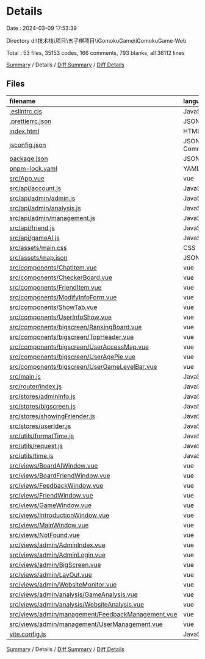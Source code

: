 # Details

Date : 2024-03-09 17:53:39

Directory d:\\技术栈\\项目\\五子棋项目\\iGomokuGame\\iGomokuGame-Web

Total : 53 files,  35153 codes, 166 comments, 793 blanks, all 36112 lines

[Summary](results.md) / Details / [Diff Summary](diff.md) / [Diff Details](diff-details.md)

## Files
| filename | language | code | comment | blank | total |
| :--- | :--- | ---: | ---: | ---: | ---: |
| [.eslintrc.cjs](/.eslintrc.cjs) | JavaScript | 12 | 1 | 2 | 15 |
| [.prettierrc.json](/.prettierrc.json) | JSON | 8 | 0 | 0 | 8 |
| [index.html](/index.html) | HTML | 13 | 0 | 1 | 14 |
| [jsconfig.json](/jsconfig.json) | JSON with Comments | 8 | 0 | 1 | 9 |
| [package.json](/package.json) | JSON | 39 | 0 | 1 | 40 |
| [pnpm-lock.yaml](/pnpm-lock.yaml) | YAML | 2,208 | 0 | 324 | 2,532 |
| [src/App.vue](/src/App.vue) | vue | 15 | 0 | 1 | 16 |
| [src/api/account.js](/src/api/account.js) | JavaScript | 22 | 0 | 7 | 29 |
| [src/api/admin/admin.js](/src/api/admin/admin.js) | JavaScript | 4 | 0 | 2 | 6 |
| [src/api/admin/analysis.js](/src/api/admin/analysis.js) | JavaScript | 19 | 6 | 7 | 32 |
| [src/api/admin/management.js](/src/api/admin/management.js) | JavaScript | 15 | 2 | 5 | 22 |
| [src/api/friend.js](/src/api/friend.js) | JavaScript | 19 | 0 | 8 | 27 |
| [src/api/gameAI.js](/src/api/gameAI.js) | JavaScript | 10 | 4 | 5 | 19 |
| [src/assets/main.css](/src/assets/main.css) | CSS | 11 | 0 | 2 | 13 |
| [src/assets/map.json](/src/assets/map.json) | JSON | 27,115 | 0 | 1 | 27,116 |
| [src/components/ChatItem.vue](/src/components/ChatItem.vue) | vue | 62 | 3 | 11 | 76 |
| [src/components/CheckerBoard.vue](/src/components/CheckerBoard.vue) | vue | 27 | 0 | 3 | 30 |
| [src/components/FriendItem.vue](/src/components/FriendItem.vue) | vue | 103 | 2 | 15 | 120 |
| [src/components/ModifyInfoForm.vue](/src/components/ModifyInfoForm.vue) | vue | 83 | 0 | 13 | 96 |
| [src/components/ShowTab.vue](/src/components/ShowTab.vue) | vue | 36 | 0 | 4 | 40 |
| [src/components/UserInfoShow.vue](/src/components/UserInfoShow.vue) | vue | 162 | 5 | 20 | 187 |
| [src/components/bigscreen/RankingBoard.vue](/src/components/bigscreen/RankingBoard.vue) | vue | 68 | 0 | 7 | 75 |
| [src/components/bigscreen/TopHeader.vue](/src/components/bigscreen/TopHeader.vue) | vue | 47 | 0 | 7 | 54 |
| [src/components/bigscreen/UserAccessMap.vue](/src/components/bigscreen/UserAccessMap.vue) | vue | 131 | 1 | 4 | 136 |
| [src/components/bigscreen/UserAgePie.vue](/src/components/bigscreen/UserAgePie.vue) | vue | 95 | 1 | 7 | 103 |
| [src/components/bigscreen/UserGameLevelBar.vue](/src/components/bigscreen/UserGameLevelBar.vue) | vue | 77 | 1 | 7 | 85 |
| [src/main.js](/src/main.js) | JavaScript | 23 | 10 | 9 | 42 |
| [src/router/index.js](/src/router/index.js) | JavaScript | 137 | 14 | 8 | 159 |
| [src/stores/adminInfo.js](/src/stores/adminInfo.js) | JavaScript | 42 | 1 | 1 | 44 |
| [src/stores/bigscreen.js](/src/stores/bigscreen.js) | JavaScript | 30 | 4 | 4 | 38 |
| [src/stores/showingFriender.js](/src/stores/showingFriender.js) | JavaScript | 39 | 1 | 3 | 43 |
| [src/stores/userIder.js](/src/stores/userIder.js) | JavaScript | 102 | 1 | 4 | 107 |
| [src/utils/formatTime.js](/src/utils/formatTime.js) | JavaScript | 25 | 2 | 2 | 29 |
| [src/utils/request.js](/src/utils/request.js) | JavaScript | 59 | 9 | 6 | 74 |
| [src/utils/time.js](/src/utils/time.js) | JavaScript | 37 | 2 | 2 | 41 |
| [src/views/BoardAIWindow.vue](/src/views/BoardAIWindow.vue) | vue | 919 | 29 | 52 | 1,000 |
| [src/views/BoardFriendWindow.vue](/src/views/BoardFriendWindow.vue) | vue | 901 | 16 | 55 | 972 |
| [src/views/FeedbackWindow.vue](/src/views/FeedbackWindow.vue) | vue | 54 | 0 | 4 | 58 |
| [src/views/FriendWindow.vue](/src/views/FriendWindow.vue) | vue | 186 | 3 | 16 | 205 |
| [src/views/GameWindow.vue](/src/views/GameWindow.vue) | vue | 205 | 4 | 27 | 236 |
| [src/views/IntroductionWindow.vue](/src/views/IntroductionWindow.vue) | vue | 171 | 7 | 14 | 192 |
| [src/views/MainWindow.vue](/src/views/MainWindow.vue) | vue | 121 | 6 | 16 | 143 |
| [src/views/NotFound.vue](/src/views/NotFound.vue) | vue | 14 | 1 | 1 | 16 |
| [src/views/admin/AdminIndex.vue](/src/views/admin/AdminIndex.vue) | vue | 500 | 12 | 15 | 527 |
| [src/views/admin/AdminLogin.vue](/src/views/admin/AdminLogin.vue) | vue | 116 | 1 | 13 | 130 |
| [src/views/admin/BigScreen.vue](/src/views/admin/BigScreen.vue) | vue | 146 | 8 | 9 | 163 |
| [src/views/admin/LayOut.vue](/src/views/admin/LayOut.vue) | vue | 162 | 1 | 16 | 179 |
| [src/views/admin/WebsiteMonitor.vue](/src/views/admin/WebsiteMonitor.vue) | vue | 132 | 0 | 7 | 139 |
| [src/views/admin/analysis/GameAnalysis.vue](/src/views/admin/analysis/GameAnalysis.vue) | vue | 72 | 0 | 9 | 81 |
| [src/views/admin/analysis/WebsiteAnalysis.vue](/src/views/admin/analysis/WebsiteAnalysis.vue) | vue | 150 | 0 | 13 | 163 |
| [src/views/admin/management/FeedbackManagement.vue](/src/views/admin/management/FeedbackManagement.vue) | vue | 197 | 4 | 9 | 210 |
| [src/views/admin/management/UserManagement.vue](/src/views/admin/management/UserManagement.vue) | vue | 191 | 3 | 10 | 204 |
| [vite.config.js](/vite.config.js) | JavaScript | 13 | 1 | 3 | 17 |

[Summary](results.md) / Details / [Diff Summary](diff.md) / [Diff Details](diff-details.md)